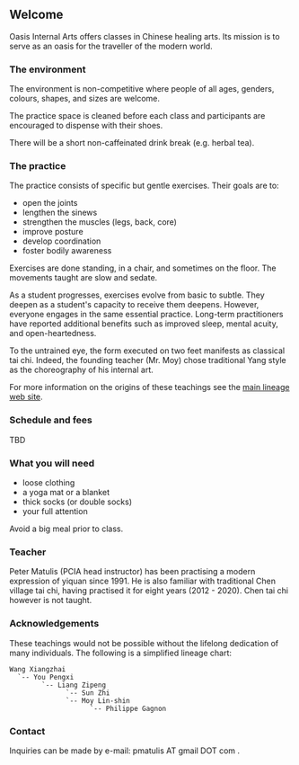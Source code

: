 ## Welcome

Oasis Internal Arts offers classes in Chinese healing arts. Its mission is to
serve as an oasis for the traveller of the modern world.

### The environment

The environment is non-competitive where people of all ages, genders, colours,
shapes, and sizes are welcome.

The practice space is cleaned before each class and participants are encouraged
to dispense with their shoes.

There will be a short non-caffeinated drink break (e.g. herbal tea).

### The practice

The practice consists of specific but gentle exercises. Their goals are to:

* open the joints
* lengthen the sinews
* strengthen the muscles (legs, back, core)
* improve posture
* develop coordination
* foster bodily awareness

Exercises are done standing, in a chair, and sometimes on the floor. The
movements taught are slow and sedate.

As a student progresses, exercises evolve from basic to subtle. They deepen as
a student's capacity to receive them deepens. However, everyone engages in the
same essential practice. Long-term practitioners have reported additional
benefits such as improved sleep, mental acuity, and open-heartedness.

To the untrained eye, the form executed on two feet manifests as classical tai
chi. Indeed, the founding teacher (Mr. Moy) chose traditional Yang style as the
choreography of his internal art.

For more information on the origins of these teachings see the [main lineage
web site](https://taichinuances.com).

### Schedule and fees

TBD

### What you will need

* loose clothing
* a yoga mat or a blanket
* thick socks (or double socks)
* your full attention

Avoid a big meal prior to class.

### Teacher

Peter Matulis (PCIA head instructor) has been practising a modern expression of
yiquan since 1991. He is also familiar with traditional Chen village tai chi,
having practised it for eight years (2012 - 2020). Chen tai chi however is not
taught.

### Acknowledgements

These teachings would not be possible without the lifelong dedication of many
individuals. The following is a simplified lineage chart:

```
Wang Xiangzhai
  `-- You Pengxi
        `-- Liang Zipeng
              `-- Sun Zhi
              `-- Moy Lin-shin
                    `-- Philippe Gagnon
```

### Contact

Inquiries can be made by e-mail: pmatulis AT gmail DOT com .
